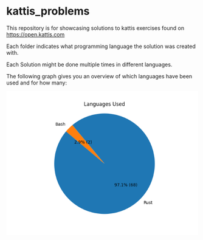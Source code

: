 # kattis_problems


This repository is for showcasing solutions to kattis exercises found on https://open.kattis.com


Each folder indicates what programming language the solution was created with.


Each Solution might be done multiple times in different languages.


The following graph gives you an overview of which languages have been used and for how many:


![Languages Used](languages_used.png)
